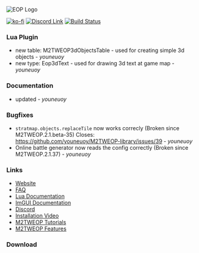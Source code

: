 ![EOP Logo](https://i.imgur.com/jqzoYoQ.png)

 [![ko-fi](https://ko-fi.com/img/githubbutton_sm.svg)](https://ko-fi.com/D1D4DZTHG)
 [![Discord Link](https://img.shields.io/discord/713369537948549191?color=red&label=Discord&style=for-the-badge)](https://discord.gg/Epqjm8u2WK)
 [![Build Status](https://img.shields.io/github/v/release/youneuoy/M2TWEOP-library?label=Download&style=for-the-badge)](#download)

<!-- ## **Release Notes** -->

<!-- ### **Launcher** -->

<!-- ### **Library** -->

### **Lua Plugin**
- new table: M2TWEOP3dObjectsTable - used for creating simple 3d objects - *youneuoy*
- new type: Eop3dText - used for drawing 3d text at game map - *youneuoy*

<!-- ### **ImGUI** -->

### **Documentation**
- updated - *youneuoy*

### **Bugfixes**
- `stratmap.objects.replaceTile` now works correcly (Broken since M2TWEOP.2.1.beta-35) Closes: https://github.com/youneuoy/M2TWEOP-library/issues/39 - *youneuoy*
- Online battle generator now reads the config correctly (Broken since M2TWEOP.2.1.37) - *youneuoy*


### **Links**
* [Website](https://youneuoy.github.io/M2TWEOP-library/)
* [FAQ](https://youneuoy.github.io/M2TWEOP-library/faq.html)
* [Lua Documentation](https://youneuoy.github.io/M2TWEOP-library/_static/LuaLib/index.html)
* [ImGUI Documentation](https://youneuoy.github.io/M2TWEOP-library/_static/LuaLib/extra/readme_imgui.md.html)
* [Discord](https://discord.gg/Epqjm8u2WK)
* [Installation Video](https://youtu.be/caOiB0NaGGI?t=67)
* [M2TWEOP Tutorials](https://www.youtube.com/playlist?list=PLi6V3nVH22N7ZfjfOuivGKHnNRAlBaTQd)
* [M2TWEOP Features](https://www.youtube.com/playlist?list=PLi6V3nVH22N6R7IGupVDwfyiPm6-d6rlU)

### **Download**
<a id="download"></a>
